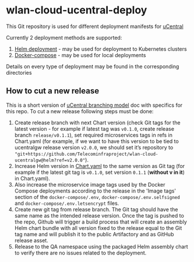 # wlan-cloud-ucentral-deploy

This Git repository is used for different deployment manifests for [uCentral](https://openwifi.tip.build/v/2.0.0/)

Currently 2 deployment methods are supported:

1. [Helm deployment](chart) - may be used for deployment to Kubernetes clusters
2. [Docker-compose](docker-compose) - may be used for local deployments

Details on every type of deployment may be found in the corresponding directories

## How to cut a new release

This is a short version of [uCentral branching model](https://telecominfraproject.atlassian.net/wiki/spaces/WIFI/pages/1416364078/uCentral+branching+model) doc with specifics for this repo. To cut a new release following steps must be done:

1. Create release branch with next Chart version (check Git tags for the latest version - for example if latest tag was `v0.1.0`, create release branch `release/v0.1.1`), set required microservices tags in refs in Chart.yaml (for example, if we want to have this version to be tied to ucentralgw release version `v2.0.0`, we should set it’s repository to `"git+https://github.com/Telecominfraproject/wlan-cloud-ucentralgw@helm?ref=v2.0.0"`).
2. Increase Helm version in [Chart.yaml](./chart/Chart.yaml) to the same version as Git tag (for example if the latest git tag is `v0.1.0`, set version `0.1.1` (**without v in it**) in Chart.yaml).
3. Also increase the microservice image tags used by the Docker Compose deployments according to the release in the 'Image tags' section of the `docker-compose/.env`, `docker-compose/.env.selfsigned` and `docker-compose/.env.letsencrypt` files.
4. Create new git tag from release branch. The Git tag should have the same name as the intended release version. Once the tag is pushed to the repo, Github will trigger a build process that will create an assembly Helm chart bundle with all version fixed to the release equal to the Git tag name and will publish it to the public Artifactory and as GitHub release asset.
5. Release to the QA namespace using the packaged Helm assembly chart to verify there are no issues related to the deployment.

